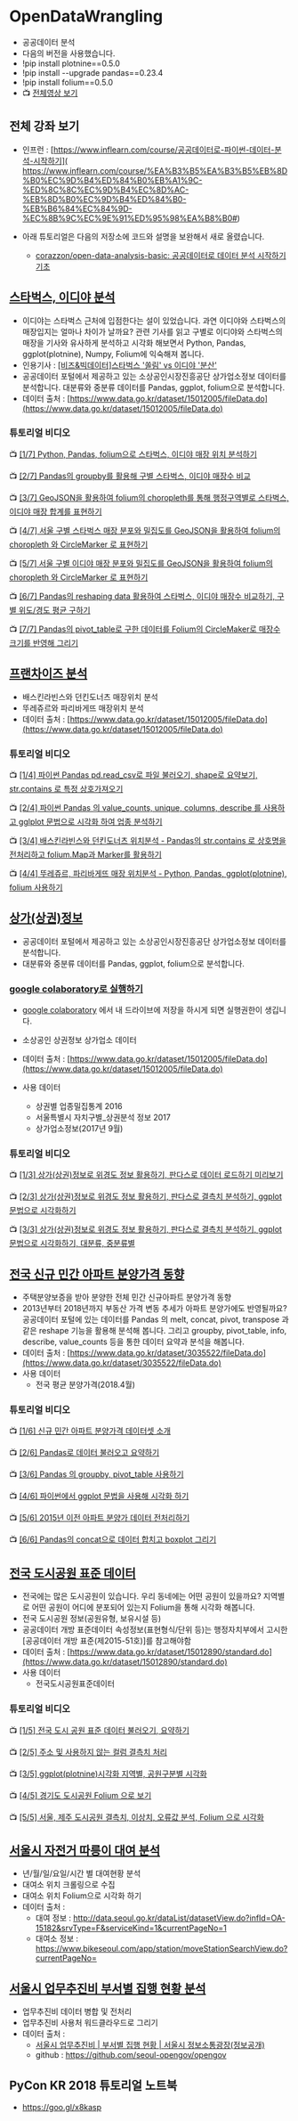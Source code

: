 # OpenDataWrangling
* 공공데이터 분석
* 다음의 버전을 사용했습니다.
* !pip install plotnine==0.5.0
* !pip install --upgrade pandas==0.23.4
* !pip install folium==0.5.0
* :tv: [전체영상 보기](https://goo.gl/TJeiTi)

## 전체 강좌 보기
* 인프런 : [https://www.inflearn.com/course/공공데이터로-파이썬-데이터-분석-시작하기]( https://www.inflearn.com/course/%EA%B3%B5%EA%B3%B5%EB%8D%B0%EC%9D%B4%ED%84%B0%EB%A1%9C-%ED%8C%8C%EC%9D%B4%EC%8D%AC-%EB%8D%B0%EC%9D%B4%ED%84%B0-%EB%B6%84%EC%84%9D-%EC%8B%9C%EC%9E%91%ED%95%98%EA%B8%B0#)

* 아래 튜토리얼은 다음의 저장소에 코드와 설명을 보완해서 새로 올렸습니다.
	* [corazzon/open-data-analysis-basic: 공공데이터로 데이터 분석 시작하기 기초](https://github.com/corazzon/open-data-analysis-basic)

## [스타벅스, 이디야 분석](store_location_by_folium.ipynb)

* 이디야는 스타벅스 근처에 입점한다는 설이 있었습니다. 과연 이디야와 스타벅스의 매장입지는 얼마나 차이가 날까요? 관련 기사를 읽고 구별로 이디야와 스타벅스의 매장을 기사와 유사하게 분석하고 시각화 해보면서 Python, Pandas, ggplot(plotnine), Numpy, Folium에 익숙해져 봅니다.
* 인용기사 : [[비즈&빅데이터]스타벅스 '쏠림' vs 이디야 '분산'](http://news.bizwatch.co.kr/article/consumer/2018/01/19/0015)
* 공공데이터 포털에서 제공하고 있는 소상공인시장진흥공단 상가업소정보 데이터를 분석합니다. 대분류와 중분류 데이터를 Pandas, ggplot, folium으로 분석합니다.
* 데이터 출처 : [https://www.data.go.kr/dataset/15012005/fileData.do](https://www.data.go.kr/dataset/15012005/fileData.do)

### 튜토리얼 비디오

:tv: [[1/7] Python, Pandas, folium으로 스타벅스, 이디야 매장 위치 분석하기](https://youtu.be/PR1WeCdFWvg)

:tv: [[2/7] Pandas의 groupby를 활용해 구별 스타벅스, 이디야 매장수 비교](https://youtu.be/P3Hr_fvN980)

:tv: [[3/7] GeoJSON을 활용하여 folium의 choropleth를 통해 행정구역별로 스타벅스, 이디야 매장 합계를 표현하기](https://youtu.be/3ktnySDNTzw)

:tv: [[4/7] 서울 구별 스타벅스 매장 분포와 밀집도를 GeoJSON을 활용하여 folium의 choropleth 와 CircleMarker 로 표현하기](https://youtu.be/WzIoHvdolas)

:tv: [[5/7] 서울 구별 이디야 매장 분포와 밀집도를 GeoJSON을 활용하여 folium의 choropleth 와 CircleMarker 로 표현하기](https://youtu.be/CyCrWekgQrs)

:tv: [[6/7] Pandas의 reshaping data 활용하여 스타벅스, 이디야 매장수 비교하기, 구별 위도/경도 평균 구하기](https://youtu.be/YKESreqAwlc)

:tv: [[7/7] Pandas의 pivot_table로 구한 데이터를 Folium의 CircleMaker로 매장수 크기를 반영해 그리기](https://youtu.be/IwxbRP3mlTU)



## [프랜차이즈 분석](store_location_by_folium.ipynb)
* 배스킨라빈스와 던킨도너츠 매장위치 분석
* 뚜레쥬르와 파리바게뜨 매장위치 분석
* 데이터 출처 : [https://www.data.go.kr/dataset/15012005/fileData.do](https://www.data.go.kr/dataset/15012005/fileData.do)

### 튜토리얼 비디오

:tv: [[1/4] 파이썬 Pandas pd.read_csv로 파일 불러오기, shape로 요약보기, str.contains 로 특정 상호가져오기](https://youtu.be/sV4tbUUHp7Y)

:tv: [[2/4] 파이썬 Pandas 의 value_counts, unique, columns, describe 를 사용하고 gglplot 문법으로 시각화 하여 업종 분석하기](https://youtu.be/_2TdRCx8Z0k)

:tv: [[3/4] 배스킨라빈스와 던킨도너츠 위치분석 - Pandas의 str.contains 로 상호명을 전처리하고 folium.Map과 Marker를 활용하기](https://youtu.be/9MWrff5Hr2w)

:tv: [[4/4] 뚜레쥬르, 파리바게뜨 매장 위치분석 - Python, Pandas, ggplot(plotnine), folium 사용하기](https://youtu.be/Ffesny9Dajc)



## [상가(상권)정보](commercial_store.ipynb)
* 공공데이터 포털에서 제공하고 있는 소상공인시장진흥공단 상가업소정보 데이터를 분석합니다. 
* 대분류와 중분류 데이터를 Pandas, ggplot, folium으로 분석합니다.

### [google colaboratory로 실행하기](https://goo.gl/uVK672)
* [google colaboratory](https://goo.gl/uVK672) 에서 내 드라이브에 저장을 하시게 되면 실행권한이 생깁니다. 

* 소상공인 상권정보 상가업소 데이터
* 데이터 출처 : [https://www.data.go.kr/dataset/15012005/fileData.do](https://www.data.go.kr/dataset/15012005/fileData.do)
* 사용 데이터 
    * 상권별 업종밀집통계 2016
    * 서울특별시 자치구별_상권분석 정보 2017
    * 상가업소정보(2017년 9월) 

### 튜토리얼 비디오

:tv: [[1/3] 상가(상권)정보로 위경도 정보 활용하기, 판다스로 데이터 로드하기 미리보기](https://youtu.be/jAQp0CpNvKc) 

:tv: [[2/3] 상가(상권)정보로 위경도 정보 활용하기, 판다스로 결측치 분석하기, ggplot 문법으로 시각화하기](https://youtu.be/XF1_4RCRsGA) 

:tv: [[3/3] 상가(상권)정보로 위경도 정보 활용하기, 판다스로 결측치 분석하기, ggplot 문법으로 시각화하기, 대분류, 중분류별](https://youtu.be/xo5UQA38q3M) 

    
    
## [전국 신규 민간 아파트 분양가격 동향](apt_presale_price.ipynb)
* 주택분양보증을 받아 분양한 전체 민간 신규아파트 분양가격 동향
* 2013년부터 2018년까지 부동산 가격 변동 추세가 아파트 분양가에도 반영될까요? 공공데이터 포털에 있는 데이터를 Pandas 의 melt, concat, pivot, transpose 과 같은 reshape 기능을 활용해 분석해 봅니다. 그리고  groupby, pivot_table, info, describe, value_counts 등을 통한 데이터 요약과 분석을 해봅니다.
* 데이터 출처 : [https://www.data.go.kr/dataset/3035522/fileData.do](https://www.data.go.kr/dataset/3035522/fileData.do)
* 사용 데이터 
    * 전국 평균 분양가격(2018.4월) 

### 튜토리얼 비디오

:tv: [[1/6] 신규 민간 아파트 분양가격 데이터셋 소개](https://youtu.be/H6-Y-sipgCk)

:tv: [[2/6] Pandas로 데이터 불러오고 요약하기](https://youtu.be/ddSR4xAjAww)

:tv: [[3/6] Pandas 의 groupby, pivot_table 사용하기](https://youtu.be/NdXmOgTYscU)

:tv: [[4/6] 파이썬에서 ggplot 문법을 사용해 시각화 하기](https://youtu.be/KtVUrw3B8KQ)

:tv: [[5/6] 2015년 이전 아파트 분양가 데이터 전처리하기](https://youtu.be/arxUpioX_d8)

:tv: [[6/6] Pandas의 concat으로 데이터 합치고 boxplot 그리기](https://youtu.be/C0Iyp5QUtxE)
    


## [전국 도시공원 표준 데이터](park.ipynb)
* 전국에는 많은 도시공원이 있습니다. 우리 동네에는 어떤 공원이 있을까요? 지역별로 어떤 공원이 어디에 분포되어 있는지 Folium을 통해 시각화 해봅니다.
* 전국 도시공원 정보(공원유형, 보유시설 등)
* 공공데이터 개방 표준데이터 속성정보(표현형식/단위 등)는 행정자치부에서 고시한 [공공데이터 개방 표준(제2015-51호)]를 참고해야함
* 데이터 출처 : [https://www.data.go.kr/dataset/15012890/standard.do](https://www.data.go.kr/dataset/15012890/standard.do)
* 사용 데이터
    * 전국도시공원표준데이터
    
### 튜토리얼 비디오

:tv: [[1/5] 전국 도시 공원 표준 데이터 불러오기, 요약하기](https://youtu.be/uJ6QO6jLBWA)

:tv: [[2/5] 주소 및 사용하지 않는 컬럼 결측치 처리](https://youtu.be/qbfCXbWMYXY)

:tv: [[3/5] ggplot(plotnine)시각화 지역별, 공원구분별 시각화](https://youtu.be/-SHIBg5DD1c)

:tv: [[4/5] 경기도 도시공원 Folium 으로 보기](https://youtu.be/FzYmL7nWSpc)

:tv: [[5/5] 서울, 제주 도시공원 결측치, 이상치, 오류값 분석, Folium 으로 시각화](https://youtu.be/ijYneK1xkE0)



## [서울시 자전거 따릉이 대여 분석](seoul-bike)
* 년/월/일/요일/시간 별 대여현황 분석
* 대여소 위치 크롤링으로 수집
* 대여소 위치 Folium으로 시각화 하기
* 데이터 출처 : 
	* 대여 정보 : http://data.seoul.go.kr/dataList/datasetView.do?infId=OA-15182&srvType=F&serviceKind=1&currentPageNo=1
	* 대여소 정보 : https://www.bikeseoul.com/app/station/moveStationSearchView.do?currentPageNo=

## [서울시 업무추진비 부서별 집행 현황 분석](seoul-jmt)
* 업무추진비 데이터 병합 및 전처리 
* 업무추진비 사용처 워드클라우드로 그리기 
* 데이터 출처 : 
	* [ 서울시 업무추진비 | 부서별 집행 현황 | 서울시 정보소통광장(정보공개)](http://opengov.seoul.go.kr/expense)
	* github : https://github.com/seoul-opengov/opengov 

## PyCon KR 2018 튜토리얼 노트북
* https://goo.gl/x8kasp
